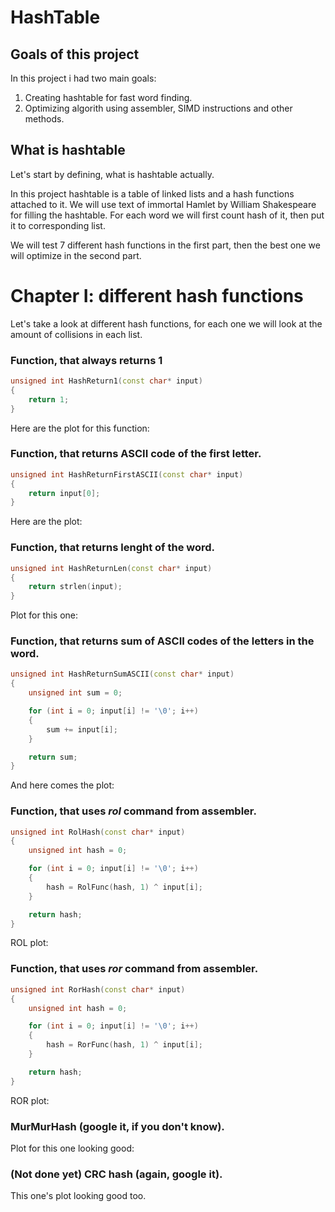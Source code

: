 # HashTable
## Goals of this project

In this project i had two main goals:
1. Creating hashtable for fast word finding.
2. Optimizing algorith using assembler, SIMD instructions and other methods.

## What is hashtable

Let's start by defining, what is hashtable actually.

In this project hashtable is a table of linked lists and a hash functions attached to it. We will use text of immortal Hamlet by William Shakespeare for filling the hashtable. For each word we will first count hash of it, then put it to corresponding list.

We will test 7 different hash functions in the first part, then the best one we will optimize in the second part.

# Chapter I: different hash functions

Let's take a look at different hash functions, for each one we will look at the amount of collisions in each list.

### Function, that always returns 1

~~~C++
unsigned int HashReturn1(const char* input)
{
    return 1;
}
~~~

Here are the plot for this function:

### Function, that returns ASCII code of the first letter.
~~~C++
unsigned int HashReturnFirstASCII(const char* input)
{
    return input[0];
}
~~~

Here are the plot:

### Function, that returns lenght of the word.
~~~C++
unsigned int HashReturnLen(const char* input)
{
    return strlen(input);
}
~~~

Plot for this one:

### Function, that returns sum of ASCII codes of the letters in the word.
~~~C++
unsigned int HashReturnSumASCII(const char* input)
{
    unsigned int sum = 0;

    for (int i = 0; input[i] != '\0'; i++)
    {
        sum += input[i];
    }

    return sum;
}
~~~

And here comes the plot:

### Function, that uses $rol$ command from assembler.
~~~C++
unsigned int RolHash(const char* input)
{
    unsigned int hash = 0;

    for (int i = 0; input[i] != '\0'; i++)
    {
        hash = RolFunc(hash, 1) ^ input[i];
    }

    return hash;
}
~~~

ROL plot:

### Function, that uses $ror$ command from assembler.
~~~C++
unsigned int RorHash(const char* input)
{
    unsigned int hash = 0;

    for (int i = 0; input[i] != '\0'; i++)
    {
        hash = RorFunc(hash, 1) ^ input[i];
    }

    return hash;
}
~~~

ROR plot:

### MurMurHash (google it, if you don't know).

Plot for this one looking good:

### (Not done yet) CRC hash (again, google it).

This one's plot looking good too.
